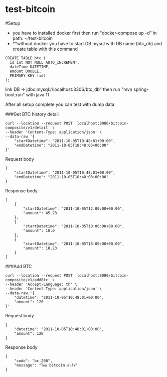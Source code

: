 # test-bitcoin
#Setup
- you have to installed docker first then run "docker-compose up -d" in path: ~/test-bitcoin
- **without docker you have to start DB mysql with DB name (btc_db) and create table with this command
````
CREATE TABLE btc (
  id int NOT NULL AUTO_INCREMENT,
  dateTime DATETIME,
  amount DOUBLE,
  PRIMARY KEY (id)
);
````
link DB -> jdbc:mysql://localhost:3306/btc_db"
then run "mvn spring-boot:run" with java 11

After all setup complete you can test with dump data

###Get BTC history detail
````
curl --location --request POST 'localhost:8080/bitcoin-composite/v1/detail' \
--header 'Content-Type: application/json' \
--data-raw '{
    "startDatetime": "2011-10-05T10:48:01+00:00",
    "endDatetime": "2011-10-05T18:48:03+00:00"
}'
````

Request body
````
{
    "startDatetime": "2011-10-05T10:48:01+00:00",
    "endDatetime": "2011-10-05T18:48:03+00:00"
}
````
Response body
````
[
    {
        "startDatetime": "2011-10-05T12:00:00+00:00",
        "amount": 45.23
    },
    {
        "startDatetime": "2011-10-05T10:00:00+00:00",
        "amount": 10.0
    },
    {
        "startDatetime": "2011-10-05T18:00:00+00:00",
        "amount": 10.23
    }
]

````

###Add BTC
````
curl --location --request POST 'localhost:8080/bitcoin-composite/v1/addBtc' \
--header 'Accept-Language: th' \
--header 'Content-Type: application/json' \
--data-raw '{
    "datetime": "2011-10-05T10:48:01+00:00",
    "amount": 120
}'
````
Request body
````
{
    "datetime": "2011-10-05T10:48:01+00:00",
    "amount": 120
}
````
Response body
````
{
    "code": "bc-200",
    "message": "โอน bitcoin สำเร็จ"
}
````
